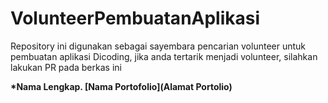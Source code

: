 # VolunteerPembuatanAplikasi

Repository ini digunakan sebagai sayembara pencarian volunteer untuk pembuatan aplikasi Dicoding, jika anda tertarik menjadi volunteer, silahkan lakukan PR pada berkas ini

**\*Nama Lengkap. [Nama Portofolio](Alamat Portolio)**
